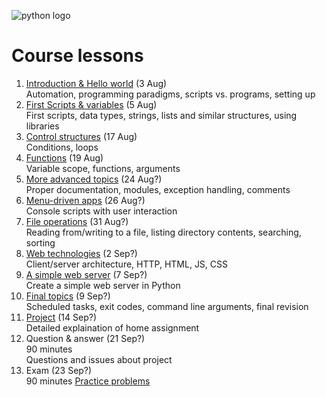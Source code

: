 <!--
Learning Outcomes
1. Explain an approach to programming to be able to solve common automation problems, and how scripting languages fit into this approach.
2. Use the scripting language to build desktop/console applications to automate common tasks.
3. Use the scripting language to execute external applications on the installed computer system as well as to schedule tasks to be run at specific intervals.
4. Build basic web applications for remote control of automated tasks.
-->

![python logo](https://www.python.org/static/community_logos/python-logo-master-v3-TM.png)

# Course lessons
1. [Introduction & Hello world](lessons/01.md) (3 Aug)  
Automation, programming paradigms, scripts vs. programs, setting up
1. [First Scripts & variables](lessons/02.md) (5 Aug)  
First scripts, data types, strings, lists and similar structures, using libraries
1. [Control structures](lessons/03.md) (17 Aug)  
Conditions, loops
1. [Functions](lessons/04.md) (19 Aug)  
Variable scope, functions, arguments
1. [More advanced topics](lessons/05.md) (24 Aug?)  
Proper documentation, modules, exception handling, comments
1. [Menu-driven apps](lessons/06.md) (26 Aug?)  
Console scripts with user interaction
1. [File operations](lessons/07.md) (31 Aug?)  
Reading from/writing to a file, listing directory contents, searching, sorting
1. [Web technologies](lessons/08.md) (2 Sep?)  
Client/server architecture, HTTP, HTML, JS, CSS
1. [A simple web server](lessons/09.md) (7 Sep?)  
Create a simple web server in Python
1. [Final topics](lessons/10.md) (9 Sep?)  
Scheduled tasks, exit codes, command line arguments, final revision
1. [Project](lessons/project.md) (14 Sep?)  
Detailed explaination of home assignment
1. Question & answer (21 Sep?)  
90 minutes  
Questions and issues about project 
1. Exam (23 Sep?)  
90 minutes
[Practice problems](https://adriann.github.io/programming_problems.html)
